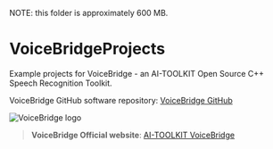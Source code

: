 NOTE: this folder is approximately 600 MB.
# VoiceBridgeProjects
Example projects for VoiceBridge - an AI-TOOLKIT Open Source C++ Speech Recognition Toolkit.


VoiceBridge GitHub software repository: [VoiceBridge GitHub](https://github.com/AI-TOOLKIT/VoiceBridge)

![VoiceBridge logo](https://1.bp.blogspot.com/-I55H8n_ja5I/Wn1x0EuTXNI/AAAAAAAAA1Y/nks4U3lkISMPyi2PuZV3PJ449YPDaTo6wCLcBGAs/s1600/logo1370X500.png)

> **VoiceBridge Official website**: [AI-TOOLKIT VoiceBridge](https://ai-toolkit.blogspot.com/p/voicebridge.html)